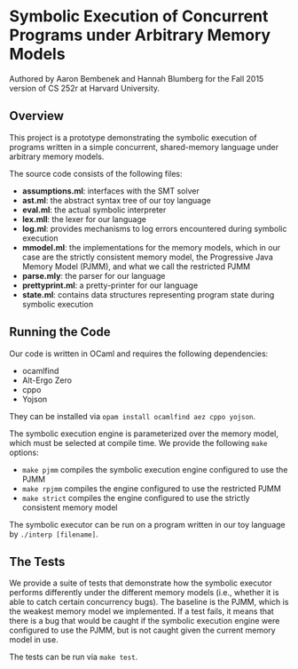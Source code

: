 # Symbolic Execution of Concurrent Programs under Arbitrary Memory Models

Authored by Aaron Bembenek and Hannah Blumberg for the Fall 2015 version of CS 252r at Harvard University.

## Overview

This project is a prototype demonstrating the symbolic execution of programs written in a simple concurrent, shared-memory language under arbitrary memory models.

The source code consists of the following files:

* **assumptions.ml**: interfaces with the SMT solver
* **ast.ml**: the abstract syntax tree of our toy language
* **eval.ml**: the actual symbolic interpreter
* **lex.mll**: the lexer for our language
* **log.ml**: provides mechanisms to log errors encountered during symbolic execution
* **mmodel.ml**: the implementations for the memory models, which in our case are the strictly consistent memory model, the Progressive Java Memory Model (PJMM), and what we call the restricted PJMM
* **parse.mly**: the parser for our language
* **prettyprint.ml**: a pretty-printer for our language
* **state.ml**: contains data structures representing program state during symbolic execution

## Running the Code

Our code is written in OCaml and requires the following dependencies:

* ocamlfind
* Alt-Ergo Zero
* cppo
* Yojson

They can be installed via `opam install ocamlfind aez cppo yojson`.

The symbolic execution engine is parameterized over the memory model, which must be selected at compile time. We provide the following `make` options:

* `make pjmm` compiles the symbolic execution engine configured to use the PJMM
* `make rpjmm` compiles the engine configured to use the restricted PJMM
* `make strict` compiles the engine configured to use the strictly consistent memory model

The symbolic executor can be run on a program written in our toy language by `./interp [filename]`.

## The Tests

We provide a suite of tests that demonstrate how the symbolic executor performs differently under the different memory models (i.e., whether it is able to catch certain concurrency bugs). The baseline is the PJMM, which is the weakest memory model we implemented.  If a test fails, it means that there is a bug that would be caught if the symbolic execution engine were configured to use the PJMM, but is not caught given the current memory model in use.

The tests can be run via `make test`.
